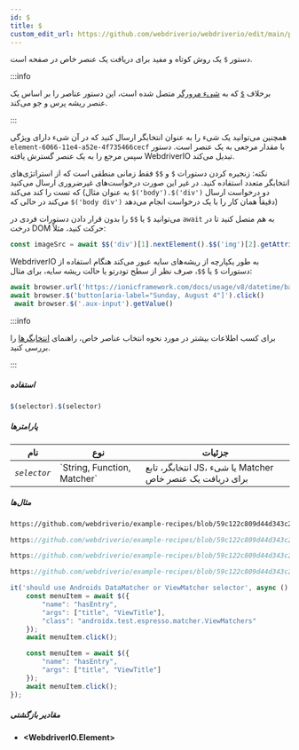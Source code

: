 ```yaml
---
id: $
title: $
custom_edit_url: https://github.com/webdriverio/webdriverio/edit/main/packages/webdriverio/src/commands/element/$.ts
---
```


دستور `$` یک روش کوتاه و مفید برای دریافت یک عنصر خاص در صفحه است.

:::info

برخلاف [`$`](/docs/api/browser/$) که به [شیء مرورگر](/docs/api/browser) متصل شده است،
این دستور عناصر را بر اساس یک عنصر ریشه پرس و جو می‌کند.

:::

همچنین می‌توانید یک شیء را به عنوان انتخابگر ارسال کنید که در آن شیء دارای ویژگی `element-6066-11e4-a52e-4f735466cecf`
با مقدار مرجعی به یک عنصر است. دستور سپس مرجع را به یک عنصر گسترش یافته WebdriverIO تبدیل می‌کند.

نکته: زنجیره کردن دستورات `$` و `$$` فقط زمانی منطقی است که از استراتژی‌های انتخابگر متعدد استفاده کنید. در غیر این صورت
درخواست‌های غیرضروری ارسال می‌کنید که تست را کند می‌کند (به عنوان مثال `$('body').$('div')` دو درخواست ارسال می‌کند در حالی که
`$('body div')` دقیقاً همان کار را با یک درخواست انجام می‌دهد)

می‌توانید `$` یا `$$` را بدون قرار دادن دستورات فردی در `await` به هم متصل کنید تا
در درخت DOM حرکت کنید، مثلاً:

```js
const imageSrc = await $$('div')[1].nextElement().$$('img')[2].getAttribute('src')
```

WebdriverIO به طور یکپارچه از ریشه‌های سایه عبور می‌کند هنگام استفاده از دستورات `$` یا `$$`، صرف نظر از سطح تودرتو یا
حالت ریشه سایه، برای مثال:

```js
await browser.url('https://ionicframework.com/docs/usage/v8/datetime/basic/demo.html?ionic:mode=md')
await browser.$('button[aria-label="Sunday, August 4"]').click()
 await browser.$('.aux-input').getValue()
```

:::info

برای کسب اطلاعات بیشتر در مورد نحوه انتخاب عناصر خاص، راهنمای [انتخابگرها](/docs/selectors) را بررسی کنید.

:::

##### استفاده

```js
$(selector).$(selector)
```

##### پارامترها

<table>
  <thead>
    <tr>
      <th>نام</th><th>نوع</th><th>جزئیات</th>
    </tr>
  </thead>
  <tbody>
    <tr>
      <td><code><var>selector</var></code></td>
      <td>`String, Function, Matcher`</td>
      <td>انتخابگر، تابع JS، یا شیء Matcher برای دریافت یک عنصر خاص</td>
    </tr>
  </tbody>
</table>

##### مثال‌ها

```html reference title="example.html" useHTTPS
https://github.com/webdriverio/example-recipes/blob/59c122c809d44d343c231bde2af7e8456c8f086c/queryElements/example.html
```

```js reference title="singleElements.js" useHTTPS
https://github.com/webdriverio/example-recipes/blob/59c122c809d44d343c231bde2af7e8456c8f086c/queryElements/singleElements.js#L9-L10
```

```js reference title="singleElements.js" useHTTPS
https://github.com/webdriverio/example-recipes/blob/59c122c809d44d343c231bde2af7e8456c8f086c/queryElements/singleElements.js#L16-L25
```

```js reference title="singleElements.js" useHTTPS
https://github.com/webdriverio/example-recipes/blob/59c122c809d44d343c231bde2af7e8456c8f086c/queryElements/singleElements.js#L42-L46
```

```js title="$.js"
it('should use Androids DataMatcher or ViewMatcher selector', async () => {
    const menuItem = await $({
        "name": "hasEntry",
        "args": ["title", "ViewTitle"],
        "class": "androidx.test.espresso.matcher.ViewMatchers"
    });
    await menuItem.click();

    const menuItem = await $({
        "name": "hasEntry",
        "args": ["title", "ViewTitle"]
    });
    await menuItem.click();
});
```

##### مقادیر بازگشتی

- **&lt;WebdriverIO.Element&gt;**